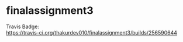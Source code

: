 # finalassignment3
Travis Badge: <br> https://travis-ci.org/thakurdev010/finalassignment3/builds/256590644 <br>
